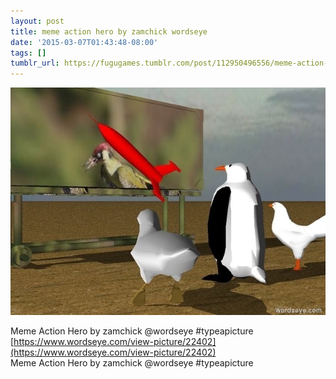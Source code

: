 ```yaml
---
layout: post
title: meme action hero by zamchick wordseye
date: '2015-03-07T01:43:48-08:00'
tags: []
tumblr_url: https://fugugames.tumblr.com/post/112950496556/meme-action-hero-by-zamchick-wordseye
---
```

 ![](/tumblr_files/tumblr_nktxd06JkM1tgne1po1_640.jpg)  

Meme Action Hero by zamchick @wordseye #typeapicture  
[https://www.wordseye.com/view-picture/22402](https://www.wordseye.com/view-picture/22402)  
Meme Action Hero by zamchick @wordseye #typeapicture

